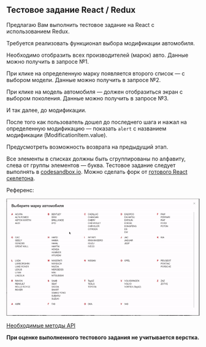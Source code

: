 ## Тестовое задание React / Redux

Предлагаю Вам выполнить тестовое задание на React с использованием Redux.

Требуется реализовать функционал выбора модификации автомобиля.

Необходимо отобразить всех производителей (марок) авто. Данные можно получить в запросе №1.

При клике на определенную марку появляется второго список — с выбором модели. Данные можно получить в запросе №2.

При клике на модель автомобиля — должен отобразиться экран с выбором поколения. Данные можно получить в запросе №3.

И так далее, до модификации.

После того как пользователь дошел до последнего шага и нажал на определенную модификацию — показать `alert` с названием модификации (ModificationItem.value).

Предусмотреть возможность возврата на предыдущий этап.

Все элементы в списках должны быть сгруппированы по алфавиту, слева от группы элементов — буква.
Тестовое задание следует выполнять в [codesandbox.io](http://codesandbox.io). Можно сделать форк от [готового React скелетона](https://codesandbox.io/s/exciting-carson-dvmv1).

Референс:

![Reference](reference.gif)

[Необходимые методы API](api.md)

**При оценке выполненного тестового задания не учитывается верстка.**